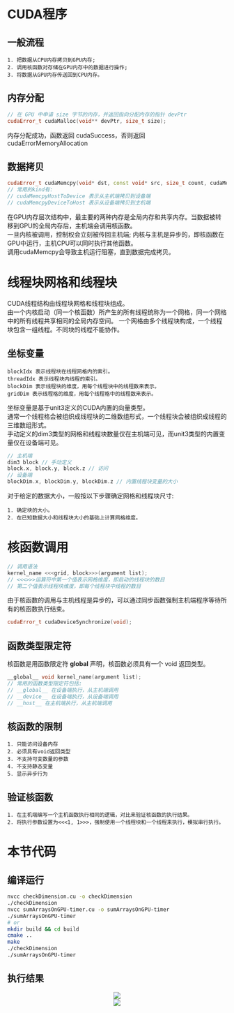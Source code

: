 # CUDA程序
## 一般流程
    1. 把数据从CPU内存拷贝到GPU内存;
    2. 调用核函数对存储在GPU内存中的数据进行操作;
    3. 将数据从GPU内存传送回到CPU内存。
## 内存分配
```C++
// 在 GPU 中申请 size 字节的内存，并返回指向分配内存的指针 devPtr 
cudaError_t cudaMalloc(void** devPtr, size_t size);
```
内存分配成功，函数返回 cudaSuccess，否则返回 cudaErrorMemoryAllocation
## 数据拷贝
```C++
cudaError_t cudaMemcpy(void* dst, const void* src, size_t count, cudaMemcpyKind kind);
// 常用的kind有:
// cudaMemcpyHostToDevice 表示从主机端拷贝到设备端
// cudaMemcpyDeviceToHost 表示从设备端拷贝到主机端
```
在GPU内存层次结构中，最主要的两种内存是全局内存和共享内存。当数据被转移到GPU的全局内存后，主机端会调用核函数。  
一旦内核被调用，控制权会立刻被传回主机端; 内核与主机是异步的，即核函数在GPU中运行，主机CPU可以同时执行其他函数。  
调用cudaMemcpy会导致主机运行阻塞，直到数据完成拷贝。

# 线程块网格和线程块
CUDA线程结构由线程块网格和线程块组成。  
由一个内核启动（同一个核函数）所产生的所有线程统称为一个网格，同一个网格中的所有线程共享相同的全局内存空间。
一个网格由多个线程块构成，一个线程块包含一组线程。不同块的线程不能协作。
## 坐标变量
    blockIdx 表示线程块在线程网格内的索引。
    threadIdx 表示线程块内线程的索引。
    blockDim 表示线程块的维度，用每个线程块中的线程数来表示。
    gridDim 表示线程格的维度，用每个线程格中的线程数来表示。
坐标变量是基于unit3定义的CUDA内置的向量类型。  
通常一个线程格会被组织成线程块的二维数组形式，一个线程块会被组织成线程的三维数组形式。  
手动定义的dim3类型的网格和线程块数量仅在主机端可见，而unit3类型的内置变量仅在设备端可见。
```C++
// 主机端
dim3 block // 手动定义
block.x, block.y, block.z // 访问
// 设备端
blockDim.x, blockDim.y, blockDim.z // 内置线程块变量的大小
```
对于给定的数据大小，一般按以下步骤确定网格和线程块尺寸: 
``` 
1. 确定块的大小。  
2. 在已知数据大小和线程块大小的基础上计算网格维度。
```
# 核函数调用
```C++
// 调用语法
kernel_name <<<grid, block>>>(argument list);
// <<<>>>运算符中第一个值表示网格维度，即启动的线程块的数目
// 第二个值表示线程块维度，即每个线程块中线程的数目
```
由于核函数的调用与主机线程是异步的，可以通过同步函数强制主机端程序等待所有的核函数执行结束。
```C++
cudaError_t cudaDeviceSynchronize(void);
```
## 函数类型限定符
核函数是用函数限定符 __global__ 声明，核函数必须具有一个 void 返回类型。
```C++
__global__ void kernel_name(argument list);
// 常用的函数类型限定符包括:
// __global__ 在设备端执行，从主机端调用
// __device__ 在设备端执行，从设备端调用
// __host__ 在主机端执行，从主机端调用
```
## 核函数的限制
```
1. 只能访问设备内存
2. 必须具有void返回类型
3. 不支持可变数量的参数
4. 不支持静态变量
5. 显示异步行为
```
## 验证核函数
```
1. 在主机端编写一个主机函数执行相同的逻辑，对比来验证核函数的执行结果。
2. 将执行参数设置为<<<1, 1>>>，强制使用一个线程块和一个线程来执行，模拟串行执行。
```

# 本节代码
## 编译运行
```bash
nvcc checkDimension.cu -o checkDimension
./checkDimension
nvcc sumArraysOnGPU-timer.cu -o sumArraysOnGPU-timer
./sumArraysOnGPU-timer
# or
mkdir build && cd build
cmake ..
make
./checkDimension
./sumArraysOnGPU-timer
```
## 执行结果
<div align=center>
<img src="/home/liujinfu/Desktop/CUDA/核函数基本概念/checkDimension.png"/>
</div>
<div align=center>
<img src="/home/liujinfu/Desktop/CUDA/核函数基本概念/sumArraysOnGPU-timer.png"/>
</div>

